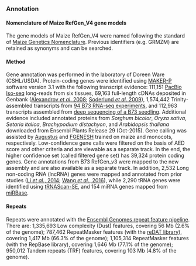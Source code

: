 ### Annotation

#### Nomenclature of Maize RefGen\_V4 gene models

The gene models of Maize RefGen\_V4 were named following the standard of
[Maize Genetics
Nomenclature](http://www.maizegdb.org/nomenclature#GENEMODEL). Previous
identifiers (e.g. GRMZM) are retained as synonyms and can be searched.

#### Method

Gene annotation was performed in the laboratory of Doreen Ware
(CSHL/USDA). Protein-coding genes were identified using
[MAKER-P](http://europepmc.org/abstract/MED/24306534) software version
3.1 with the following transcript evidence: 111,151 [PacBio
Iso-seq](http://europepmc.org/abstract/MED/27339440) long-reads from six
tissues, 69,163 full-length cDNAs deposited in Genbank ([Alexandrov *et
al*. 2008](http://europepmc.org/abstract/MED/18937034); [Soderlund *et
al*. 2009](http://europepmc.org/abstract/MED/19936069)), 1,574,442
Trinity-assembled transcripts from [94 B73 RNA-seq
experiments](http://europepmc.org/abstract/MED/25384563), and 112,963
transcripts assembled from [deep sequencing of a B73
seedling](http://europepmc.org/abstract/MED/24682209). Additional
evidence included annotated proteins from *Sorghum bicolor*, *Oryza
sativa*, *Setaria italica*, *Brachypodium distachyon*, and *Arabidopsis
thaliana* downloaded from Ensembl Plants Release 29 (Oct-2015). Gene
calling was assisted by
[Augustus](http://europepmc.org/abstract/MED/21216780) and
[FGENESH](http://europepmc.org/abstract/MED/10779491) trained on maize
and monocots, respectively. Low-confidence gene calls were filtered on
the basis of AED score and other criteria and are viewable as a separate
track. In the end, the higher confidence set (called filtered gene set)
has 39,324 protein coding genes. Gene annotations from B73 RefGen\_v3
were mapped to the new assembly and are also available as a separate
track. In addition, 2,532 Long non-coding RNA (lncRNA) genes were mapped
and annotated from prior studies ([Li *et al*.,
2014](http://europepmc.org/abstract/MED/24576388); [Wang *et al*.,
2016](http://europepmc.org/abstract/MED/27339440)), while 2,290 tRNA
genes were identified using
[tRNAScan-SE](http://europepmc.org/articles/PMC146525), and 154 miRNA
genes mapped from [miRBase](http://europepmc.org/abstract/MED/24275495).

#### Repeats

Repeats were annotated with the [Ensembl Genomes repeat feature
pipeline](http://ensemblgenomes.org/info/data/repeat_features). There
are: 1,335,693 Low complexity (Dust) features, covering 56 Mb (2.6% of
the genome); 787,462 RepeatMasker features (with the [reDAT
library](http://pgsb.helmholtz-muenchen.de/plant/recat/)), covering
1,417 Mb (66.3% of the genome); 1,105,314 RepeatMasker features (with
the RepBase library), covering 1,646 Mb (77.1% of the genome); 950,012
Tandem repeats (TRF) features, covering 103 Mb (4.8% of the genome).
